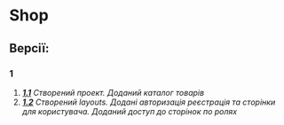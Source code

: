 # Shop

## **Версії:**
### 1
1. _**[1.1](https://github.com/lakatoshv/Shop/tree/v1.1)** Створений проект. Доданий каталог товарів_
2. _**[1.2](https://github.com/lakatoshv/Shop/tree/v1.2)** Cтворений layouts. Додані авторизація реєстрація та сторінки для користувача. Доданий доступ до сторінок по ролях_

